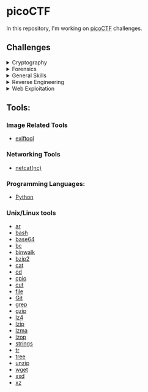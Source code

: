 # picoCTF

In this repository, I'm working on [picoCTF](https://picoctf.org/) challenges.

## Challenges

<details>
<summary>Cryptography</summary>

- [Mod 26](./cryptography/mod-26/)
</details>
<details>

<summary>Forensics</summary>

- [Enhance!](./forensics/enhance/)
- [File Types](./forensics/file-types/)
- [information](./forensics/information/)
- [Matryoshka doll](./forensics/matryoshka-doll/)
</details>

<details>
<summary>General Skills</summary>

- [1_wanna_b3_a_r0ck5tar](./general-skills/1_wanna_b3_a_r0ck5tar/)
- [2Warm](./general-skills/2Warm/)
- [Based](./general-skills/based/)
- [Bases](./general-skills/bases/)
- [Big Zip](./general-skills/big-zip/)
- [Codebook](./general-skills/codebook/)
- [convertme.py](./general-skills/convertme.py/)
- [First Find](./general-skills/first-find/)
- [First Grep](./general-skills/first-grep/)
- [fixme1.py](./general-skills/fixme1.py/)
- [fixme2.py](./general-skills/fixme2.py/)
- [flag_shop](./general-skills/flag_shop/)
- [Glitch cat](./general-skills/glitch-cat/)
- [Hashing job app](./general-skills/hashing-job-app/)
- [Lets Warm Up](./general-skills/lets-warm-up/)
- [Magikarp Ground Mission](./general-skills/magikarp-ground-mission/)
- [mus1c](./general-skills/mus1c/)
- [Nice netcat...](./general-skills/convertme.py/)
- [Obedient Cat](./general-skills/obedient-cat/)
- [plumbing](./general-skills/plumbing/)
- [PW Crack 1](./general-skills/pw-crack-1/)
- [PW Crack 2](./general-skills/pw-crack-2/)
- [PW Crack 3](./general-skills/pw-crack-3/)
- [PW Crack 4](./general-skills/pw-crack-4/)
- [PW Crack 5](./general-skills/pw-crack-5/)
- [Python Wrangling](./general-skills/python-wrangling/)
- [runme.py](./general-skills/runme.py/)
- [Serpentine](./general-skills/serpentine/)
- [strings it](./general-skills/strings-it/)
- [Static ain't always noise](./general-skills/static-aint-always-noise/)
- [Tab, Tab, Attack](./general-skills/tab-tab-attack/)
- [Wave a flag](./general-skills/wave-a-flag/)
- [What's a netcat?](./general-skills/whats-a-netcat/)

</details>

<details>
<summary>Reverse Engineering</summary>

- [file-run1](./reverse-engineering/file-run1/)
- [file-run2](./reverse-engineering/file-run2/)
- [Transformation](./reverse-engineering/transformation/)
</details>

<details>
<summary>Web Exploitation</summary>

- [dont-use-client-side](./web-exploitation/dont-use-client-side/)
- [Inspect HTML](./web-exploitation/inspect-html/)
- [Insp3ct0r](./web-exploitation/inspactor/)
- [login](./web-exploitation/login/)
- [Unminify](./web-exploitation/unminify/)
- [WebDecode](./web-exploitation/WebDecode/)
- [where are the robots](./web-exploitation/where-are-the-robots/)
- [Who are you?](./web-exploitation/who-are-you/)
</details>

## Tools:

### Image Related Tools

- [exiftool](https://exiftool.org/)

### Networking Tools

- [netcat(nc)](https://linux.die.net/man/1/nc)

### Programming Languages:

- [Python](https://www.python.org/)

### Unix/Linux tools

- [ar](https://linux.die.net/man/1/ar)
- [bash](https://www.gnu.org/software/bash/)
- [base64](https://linux.die.net/man/1/base64)
- [bc](https://www.gnu.org/software/bc/)
- [binwalk](https://manpages.ubuntu.com/manpages/bionic/en/man1/binwalk.1.html)
- [bzip2](https://linux.die.net/man/1/bzip2)
- [cat](<https://en.wikipedia.org/wiki/Cat_(Unix)>)
- [cd](<https://en.wikipedia.org/wiki/Cd_(command)>)
- [cpio](https://linux.die.net/man/1/cpio)
- [cut](<https://en.wikipedia.org/wiki/Cut_(Unix)>)
- [file](<https://en.wikipedia.org/wiki/File_(command)>)
- [Git](https://git-scm.com/)
- [grep](https://en.wikipedia.org/wiki/Grep)
- [gzip](https://linux.die.net/man/1/gzip)
- [lz4](http://lz4.github.io/lz4/)
- [lzip](https://linux.die.net/man/1/lzip)
- [lzma](https://linux.die.net/man/1/lzma)
- [lzop](https://linux.die.net/man/1/lzop)
- [strings](https://linux.die.net/man/1/strings)
- [tr](<https://en.wikipedia.org/wiki/Tr_(Unix)>)
- [tree](<https://en.wikipedia.org/wiki/Tree_(command)>)
- [unzip](https://linux.die.net/man/1/unzip)
- [wget](https://www.gnu.org/software/wget/)
- [xxd](https://linux.die.net/man/1/xxd)
- [xz](https://linux.die.net/man/1/xz)
